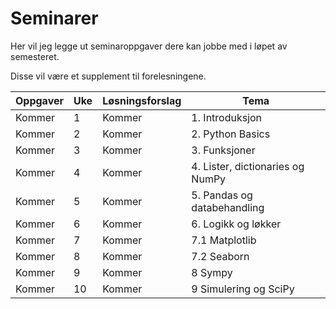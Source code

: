 # Seminarer
Her vil jeg legge ut seminaroppgaver dere kan jobbe med i løpet av semesteret.

Disse vil være et supplement til forelesningene.

| Oppgaver   | Uke     | Løsningsforslag |Tema   |
|------------|---------|-----------------|--------------|
|  Kommer    |    1    |   Kommer        |1. Introduksjon|
|  Kommer    |    2    |   Kommer        |2. Python Basics|
|  Kommer    |    3    |   Kommer        |3. Funksjoner|  
|  Kommer    |    4    |   Kommer        |4. Lister, dictionaries og NumPy|
|  Kommer    |    5    |   Kommer        |5. Pandas og databehandling|
|  Kommer    |    6    |   Kommer        |6. Logikk og løkker|
|  Kommer    |    7    |   Kommer        |7.1 Matplotlib|
|  Kommer    |    8    |   Kommer        |7.2 Seaborn|
|  Kommer    |    9    |   Kommer        |8 Sympy|
|  Kommer    |    10   |  Kommer         |9 Simulering og SciPy|










